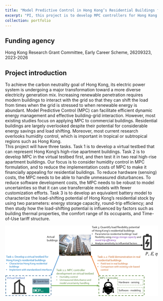 ```yaml
---
title: "Model Predictive Control in Hong Kong’s Residential Buildings for Energy Efficiency and Load Flexibility"
excerpt: "PI, this project is to develop MPC controllers for Hong Kong’s residential buildings to unlock its energy efficiency and load flexibility potential"
collection: portfolio
---
```


## Funding agency
Hong Kong Research Grant Committee, Early Career Scheme, 26209323, 2023-2026

## Project introduction
To achieve the carbon neutrality goal of Hong Kong, its electric power system is undergoing a major transformation toward a more diverse electricity generation mix. Increasing renewable penetration requires modern buildings to interact with the grid so that they can shift the load from times when the grid is stressed to when renewable energy is abundant. Model Predictive Control (MPC) can facilitate efficient dynamic energy management and effective building-grid interaction. However, most existing studies focus on applying MPC to commercial buildings. Residential buildings are largely overlooked despite their potential for considerable energy savings and load shifting. Moreover, most current research overlooks humidity control, which is important in tropical or subtropical regions such as Hong Kong.<br>
This project will have three tasks. Task 1 is to develop a virtual testbed that can represent Hong Kong’s high-rise apartment buildings. Task 2 is to develop MPC in the virtual testbed first, and then test it in two real high-rise apartment buildings. Our focus is to consider humidity control in MPC formulation, and to reduce the implementation costs of MPC to make it financially appealing for residential buildings. To reduce hardware (sensing) costs, the MPC needs to be able to handle unmeasured disturbances. To reduce software development costs, the MPC needs to be robust to model uncertainties so that it can use transferrable models with fewer customization efforts. Task 3 is to develop an equivalent battery model to characterize the load-shifting potential of Hong Kong’s residential stock by using two parameters: energy storage capacity, round-trip efficiency; and then study how the load-shifting potential is influenced by factors such as building thermal properties, the comfort range of its occupants, and Time-of-Use tariff structure.

<img src='/images/portfolios/ECS23.png' width='600'>  
